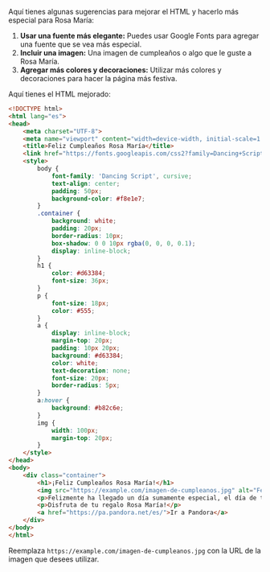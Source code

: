 Aquí tienes algunas sugerencias para mejorar el HTML y hacerlo más especial para Rosa María:

1. **Usar una fuente más elegante:** Puedes usar Google Fonts para agregar una fuente que se vea más especial.
2. **Incluir una imagen:** Una imagen de cumpleaños o algo que le guste a Rosa María.
3. **Agregar más colores y decoraciones:** Utilizar más colores y decoraciones para hacer la página más festiva.

Aquí tienes el HTML mejorado:

```html
<!DOCTYPE html>
<html lang="es">
<head>
    <meta charset="UTF-8">
    <meta name="viewport" content="width=device-width, initial-scale=1.0">
    <title>Feliz Cumpleaños Rosa María</title>
    <link href="https://fonts.googleapis.com/css2?family=Dancing+Script&display=swap" rel="stylesheet">
    <style>
        body {
            font-family: 'Dancing Script', cursive;
            text-align: center;
            padding: 50px;
            background-color: #f8e1e7;
        }
        .container {
            background: white;
            padding: 20px;
            border-radius: 10px;
            box-shadow: 0 0 10px rgba(0, 0, 0, 0.1);
            display: inline-block;
        }
        h1 {
            color: #d63384;
            font-size: 36px;
        }
        p {
            font-size: 18px;
            color: #555;
        }
        a {
            display: inline-block;
            margin-top: 20px;
            padding: 10px 20px;
            background: #d63384;
            color: white;
            text-decoration: none;
            font-size: 20px;
            border-radius: 5px;
        }
        a:hover {
            background: #b82c6e;
        }
        img {
            width: 100px;
            margin-top: 20px;
        }
    </style>
</head>
<body>
    <div class="container">
        <h1>¡Feliz Cumpleaños Rosa María!</h1>
        <img src="https://example.com/imagen-de-cumpleanos.jpg" alt="Feliz Cumpleaños">
        <p>Felizmente ha llegado un día sumamente especial, el día de tu Natalicio. Hoy celebramos que hayas llegado a este mundo, un mundo en el cual has llenado de felicidad, amabilidad y buena vibra.</p>
        <p>Disfruta de tu regalo Rosa María!</p>
        <a href="https://pa.pandora.net/es/">Ir a Pandora</a>
    </div>
</body>
</html>
```

Reemplaza `https://example.com/imagen-de-cumpleanos.jpg` con la URL de la imagen que desees utilizar.
